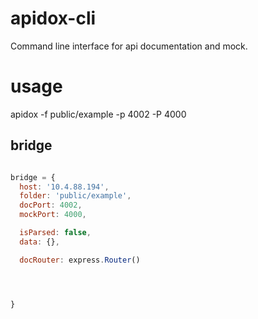 # apidox-cli

Command line interface for api documentation and mock.

# usage

apidox -f public/example -p 4002 -P 4000


## bridge

```js

bridge = {
  host: '10.4.88.194',
  folder: 'public/example',
  docPort: 4002,
  mockPort: 4000,

  isParsed: false,
  data: {},

  docRouter: express.Router()




}

```






